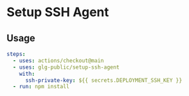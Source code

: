 # Setup SSH Agent

## Usage

```yml
steps:
  - uses: actions/checkout@main
  - uses: glg-public/setup-ssh-agent
    with:
      ssh-private-key: ${{ secrets.DEPLOYMENT_SSH_KEY }}
  - run: npm install
```
